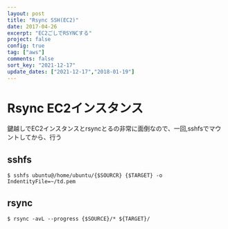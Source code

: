 ```yaml
---
layout: post
title: "Rsync SSH(EC2)"
date: 2017-04-26
excerpt: "EC2ごしでRSYNCする"
project: false
config: true
tag: ["aws"]
comments: false
sort_key: "2021-12-17"
update_dates: ["2021-12-17","2018-01-19"]
---
```



# Rsync EC2インスタンス
鍵越しでEC2インスタンスとrsyncとるの非常に面倒なので、一回,sshfsでマウントしてから、行う

## sshfs
```console
$ sshfs ubuntu@/home/ubuntu/{$SOURCR} {$TARGET} -o IndentityFile=~/td.pem
```

## rsync
```console
$ rsync -avL --progress {$SOURCE}/* ${TARGET}/
```
